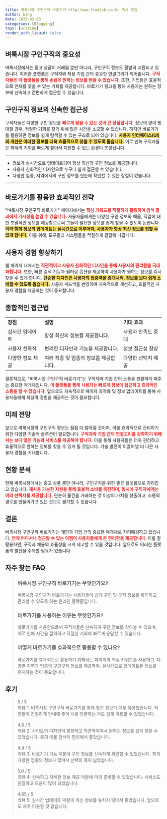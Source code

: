 ```yaml
---
title: 벼룩시장 구인구직 바로가기 http//www.findjob.co.kr 즉시 응답
author: bing
date: 2025-02-03
categories: [Blogging]
tags: [writing]
render_with_liquid: false
---
```



<h2 id='벼룩시장 구인구직의 중요성'>벼룩시장 구인구직의 중요성</h2>

<p>벼룩시장에서는 중고 상품이 거래될 뿐만 아니라, 구인구직 정보도 활발히 교환되고 있습니다. 이러한 플랫폼은 구직자와 채용 기업 간의 중요한 연결고리가 되어줍니다. <b><span style="color: #ee2323;">구직자들은 이 플랫폼을 통해 손쉽게 원하는 정보를 얻을 수 있습니다.</span></b> 또한, 기업들은 효율적으로 인재를 찾을 수 있는 기회를 제공합니다. 바로가기 링크를 통해 사용자는 원하는 정보에 신속하고 간편하게 접근할 수 있습니다.</p>

<h2 id='구인구직 정보의 신속한 접근성'>구인구직 정보의 신속한 접근성</h2>

<p>구직자들은 다양한 구인 정보를 <b><span style="color: #ee2323;">빠르게 찾을 수 있는 것이 큰 장점입니다.</span></b> 정보의 양이 방대할 경우, 적절한 기회를 찾기 위해 많은 시간을 소모할 수 있습니다. 하지만 바로가기를 활용하면 정보를 쉽게 탐색할 수 있는 구조로 되어 있습니다. <b><span style="background-color: #ffe066;">사용자 인터페이스(UI)의 개선은 이러한 정보를 더욱 효율적으로 찾을 수 있도록 돕습니다.</span></b> 이로 인해 구직자들은 최적의 기회를 빠르게 찾아서 지원할 수 있는 환경이 조성됩니다.</p>

<hr />

<ul>
    <li>정보가 실시간으로 업데이트되어 항상 최신의 구인 정보를 제공합니다.</li>
    <li>사용자 친화적인 디자인으로 누구나 쉽게 접근할 수 있습니다.</li>
    <li>다양한 업종, 지역에서의 구인 정보를 한눈에 확인할 수 있는 장점이 있습니다.</li>
</ul>

<hr />

<h2 id='바로가기를 활용한 효과적인 전략'>바로가기를 활용한 효과적인 전략</h2>

<p>"벼룩시장 구인구직 바로가기" 페이지에서는 <b><span style="color: #ee2323;">핵심 키워드를 적절하게 활용하여 검색 결과에서 가시성을 높일 수 있습니다.</span></b> 사용자들에게는 다양한 구인 정보와 매물, 직업에 대한 포괄적인 정보를 제공함으로써 그들이 필요한 정보를 쉽게 찾을 수 있도록 돕습니다. <b><span style="background-color: #ffe066;">이와 함께 정보의 업데이트는 실시간으로 이루어져, 사용자가 항상 최신 정보를 접할 수 있게 합니다.</span></b> 이를 위해, 도구들과 시스템들을 적절하게 결합해 나갑니다.</p>

<h2 id='사용자 경험 향상하기'>사용자 경험 향상하기</h2>

<p>웹 페이지 내에서는 <b><span style="color: #ee2323;">직관적이고 사용자 친화적인 디자인을 통해 사용자의 편리함을 극대화합니다.</span></b> 또한, 빠른 검색 기능과 필터링 옵션을 제공하여 사용자가 원하는 정보를 즉시 찾을 수 있게 합니다. <b><span style="background-color: #ffe066;">단순한 디자인은 사용자의 집중력을 증대시켜, 정보를 보다 쉽게 소비할 수 있도록 돕습니다.</span></b> 사용자 피드백을 반영하여 지속적으로 개선하고, 효율적인 사용자 경험을 제공하는 것이 중요합니다.</p>

<h2 id='종합적인 접근법'>종합적인 접근법</h2>

<table>
    <tr>
        <td><b>장점</b></td>
        <td><b>설명</b></td>
        <td><b>기대 효과</b></td>
    </tr>
    <tr>
        <td>실시간 업데이트</td>
        <td>항상 최신의 정보를 제공합니다.</td>
        <td>사용자 만족도 증대</td>
    </tr>
    <tr>
        <td>사용자 친화적</td>
        <td>편리한 디자인과 기능을 제공합니다.</td>
        <td>정보 접근성 향상</td>
    </tr>
    <tr>
        <td>다양한 정보 제공</td>
        <td>여러 직종 및 업종의 정보를 제공합니다.</td>
        <td>다양한 선택지 제공</td>
    </tr>
</table>

<p>결론적으로, "벼룩시장 구인구직 바로가기"는 구직자와 기업 간의 소통을 원활하게 해주는 중요한 매개체입니다. <b><span style="color: #ee2323;">이 플랫폼을 통해 사용자는 빠르게 정보에 접근하고 효과적인 소통을 할 수 있습니다.</span></b> 앞으로도 지속적으로 페이지 최적화 및 정보 업데이트를 통해 사용자들에게 최상의 경험을 제공하는 것이 필요합니다.</p>

<h2 id='미래 전망'>미래 전망</h2>

<p>앞으로 벼룩시장의 구인구직 정보는 점점 더 많아질 것이며, 이를 효과적으로 관리하기 위한 다양한 기술적 솔루션이 필요합니다. <b><span style="color: #ee2323;">구직자와 기업 간의 연결고리를 강화하기 위해서는 보다 많은 기능과 서비스를 제공해야 합니다.</span></b> 이를 통해 사용자들은 더욱 편리하고 효율적으로 원하는 정보를 찾을 수 있게 될 것입니다. 기술 발전이 이끌어낼 더 나은 사용자 경험을 기대합니다.</p>

<h2 id='현황 분석'>현황 분석</h2>

<p>현재 벼룩시장에서는 중고 상품 뿐만 아니라, 구인구직을 위한 좋은 플랫폼으로 자리잡고 있습니다. <b><span style="color: #ee2323;">재사용 가능한 자원을 통해 효율적 소비를 촉진하며, 동시에 구직자에게는 여러 선택지를 제공합니다.</span></b> 단순히 물건을 거래하는 것 이상의 가치를 창출하고, 소통의 경로를 만들어가고 있는 것으로 평가할 수 있습니다.</p>

<h2 id='결론'>결론</h2>

<p>벼룩시장 구인구직 바로가기는 개인과 기업 간의 중요한 매개체로 자리매김하고 있습니다. <b><span style="color: #ee2323;">언제 어디서나 접근할 수 있는 이점이 사용자들에게 큰 편리함을 제공합니다.</span></b> 이를 잘 활용하면, 구직과 채용의 효율성을 크게 제고할 수 있을 것입니다. 앞으로도 이러한 플랫폼의 발전을 주목할 필요가 있습니다.</p>


<h2 id='자주_찾는_FAQ'>자주 찾는 FAQ</h2>
<div itemscope="" itemtype="https://schema.org/FAQPage"> 
<blockquote> 
<div itemscope="" itemprop="mainEntity" itemtype="https://schema.org/Question"> 
<h3 itemprop="name">벼룩시장 구인구직 바로가기는 무엇인가요?</h3> 
<div itemscope="" itemprop="acceptedAnswer" itemtype="https://schema.org/Answer"> 
<span itemprop="text"> 
<p>벼룩시장 구인구직 바로가기는 사용자들이 쉽게 구인 및 구직 정보를 확인하고 관리할 수 있도록 하는 온라인 플랫폼입니다.</p> 
</span> 
</div> 
</div> 

<div itemscope="" itemprop="mainEntity" itemtype="https://schema.org/Question"> 
<h3 itemprop="name">바로가기를 사용하는 이유는 무엇인가요?</h3> 
<div itemscope="" itemprop="acceptedAnswer" itemtype="https://schema.org/Answer"> 
<span itemprop="text"> 
<p>바로가기를 사용함으로써 구직자들은 신속하게 구인 정보를 찾아볼 수 있으며, 이로 인해 시간을 절약하고 적절한 기회에 빠르게 응답할 수 있습니다.</p> 
</span> 
</div> 
</div> 

<div itemscope="" itemprop="mainEntity" itemtype="https://schema.org/Question"> 
<h3 itemprop="name">어떻게 바로가기를 효과적으로 활용할 수 있나요?</h3> 
<div itemscope="" itemprop="acceptedAnswer" itemtype="https://schema.org/Answer"> 
<span itemprop="text"> 
<p>바로가기를 효과적으로 활용하기 위해서는 페이지의 핵심 키워드를 사용하고, 다양한 지역과 업종의 구인구직 정보를 제공하며, 실시간으로 업데이트된 정보를 유지하는 것이 중요합니다.</p> 
</span> 
</div> 
</div> 

</blockquote> 
</div>
<h2 id='후기'>후기</h2>
<div itemscope itemtype="https://schema.org/Product">
  <blockquote>
  <div itemprop="review" itemscope itemtype="https://schema.org/Review">
      <div itemprop="reviewRating" itemscope itemtype="https://schema.org/Rating"> <span itemprop="ratingValue">5</span> / <span itemprop="bestRating">5</span> </div>
      <span itemprop="reviewBody">리뷰 1: 벼룩시장 구인구직 바로가기를 통해 찾은 정보가 매우 유용했습니다. 직원들이 친절하게 안내해 주어 처음 방문하는 저도 쉽게 이용할 수 있었습니다.</span>
  </div>
  <br>
  <div itemprop="review" itemscope itemtype="https://schema.org/Review">
      <div itemprop="reviewRating" itemscope itemtype="https://schema.org/Rating"> <span itemprop="ratingValue">4.8</span> / <span itemprop="bestRating">5</span> </div>
      <span itemprop="reviewBody">리뷰 2: 사이트의 디자인이 깔끔하고 직관적이어서 원하는 정보를 쉽게 찾을 수 있었습니다. 특히 매물 검색이 편리해서 좋았습니다.</span>
  </div>
  <br>
  <div itemprop="review" itemscope itemtype="https://schema.org/Review">
      <div itemprop="reviewRating" itemscope itemtype="https://schema.org/Rating"> <span itemprop="ratingValue">4.9</span> / <span itemprop="bestRating">5</span> </div>
      <span itemprop="reviewBody">리뷰 3: 바로가기 기능 덕분에 구인 정보를 신속하게 확인할 수 있었습니다. 특히 다양한 업종의 정보가 많아서 선택의 폭이 넓었습니다.</span>
  </div>
  <br>
  <div itemprop="review" itemscope itemtype="https://schema.org/Review">
      <div itemprop="reviewRating" itemscope itemtype="https://schema.org/Rating"> <span itemprop="ratingValue">5.0</span> / <span itemprop="bestRating">5</span> </div>
      <span itemprop="reviewBody">리뷰 4: 신속하고 자세한 정보 제공 덕분에 미리 준비할 수 있었습니다. 서비스도 친절하고 도움이 많이 되었습니다.</span>
  </div>
  <br>
  <div itemprop="review" itemscope itemtype="https://schema.org/Review">
      <div itemprop="reviewRating" itemscope itemtype="https://schema.org/Rating"> <span itemprop="ratingValue">4.85</span> / <span itemprop="bestRating">5</span> </div>
      <span itemprop="reviewBody">리뷰 5: 실시간 업데이트 덕분에 최신 정보를 놓치지 않아서 좋았습니다. 앞으로도 자주 이용할 것 같습니다.</span>
  </div>
  <br>
  </blockquote>
</div>
